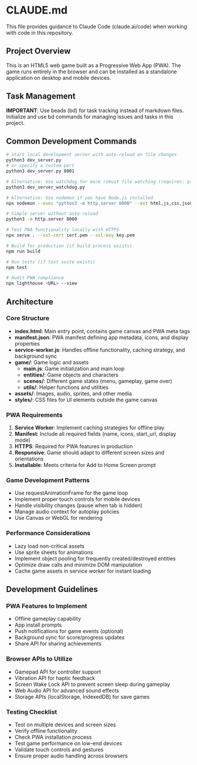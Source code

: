 # CLAUDE.md

This file provides guidance to Claude Code (claude.ai/code) when working with code in this repository.

## Project Overview

This is an HTML5 web game built as a Progressive Web App (PWA). The game runs entirely in the browser and can be installed as a standalone application on desktop and mobile devices.

## Task Management

**IMPORTANT**: Use beads (bd) for task tracking instead of markdown files. Initialize and use bd commands for managing issues and tasks in this project.

## Common Development Commands

```bash
# Start local development server with auto-reload on file changes
python3 dev_server.py
# or specify a custom port
python3 dev_server.py 8001

# Alternative: Use watchdog for more robust file watching (requires: pip install watchdog)
python3 dev_server_watchdog.py

# Alternative: Use nodemon if you have Node.js installed
npx nodemon --exec "python3 -m http.server 8000" --ext html,js,css,json

# Simple server without auto-reload
python3 -m http.server 8000

# Test PWA functionality locally with HTTPS
npx serve . --ssl-cert cert.pem --ssl-key key.pem

# Build for production (if build process exists)
npm run build

# Run tests (if test suite exists)
npm test

# Audit PWA compliance
npx lighthouse <URL> --view
```

## Architecture

### Core Structure
- **index.html**: Main entry point, contains game canvas and PWA meta tags
- **manifest.json**: PWA manifest defining app metadata, icons, and display properties
- **service-worker.js**: Handles offline functionality, caching strategy, and background sync
- **game/**: Game logic and assets
  - **main.js**: Game initialization and main loop
  - **entities/**: Game objects and characters
  - **scenes/**: Different game states (menu, gameplay, game over)
  - **utils/**: Helper functions and utilities
- **assets/**: Images, audio, sprites, and other media
- **styles/**: CSS files for UI elements outside the game canvas

### PWA Requirements
1. **Service Worker**: Implement caching strategies for offline play
2. **Manifest**: Include all required fields (name, icons, start_url, display mode)
3. **HTTPS**: Required for PWA features in production
4. **Responsive**: Game should adapt to different screen sizes and orientations
5. **Installable**: Meets criteria for Add to Home Screen prompt

### Game Development Patterns
- Use requestAnimationFrame for the game loop
- Implement proper touch controls for mobile devices
- Handle visibility changes (pause when tab is hidden)
- Manage audio context for autoplay policies
- Use Canvas or WebGL for rendering

### Performance Considerations
- Lazy load non-critical assets
- Use sprite sheets for animations
- Implement object pooling for frequently created/destroyed entities
- Optimize draw calls and minimize DOM manipulation
- Cache game assets in service worker for instant loading

## Development Guidelines

### PWA Features to Implement
- Offline gameplay capability
- App install prompts
- Push notifications for game events (optional)
- Background sync for score/progress updates
- Share API for sharing achievements

### Browser APIs to Utilize
- Gamepad API for controller support
- Vibration API for haptic feedback
- Screen Wake Lock API to prevent screen sleep during gameplay
- Web Audio API for advanced sound effects
- Storage APIs (localStorage, IndexedDB) for save games

### Testing Checklist
- Test on multiple devices and screen sizes
- Verify offline functionality
- Check PWA installation process
- Test game performance on low-end devices
- Validate touch controls and gestures
- Ensure proper audio handling across browsers